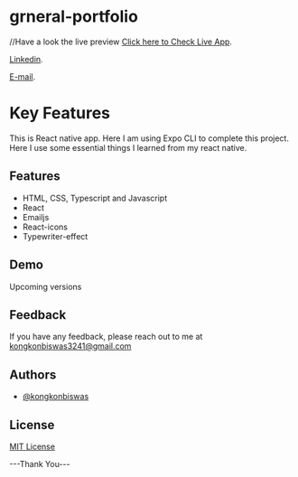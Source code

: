 <!-- npm i emailjs react-router-dom react-icons react-scroll styled-components typewriter-effect -->
# grneral-portfolio

//Have a look the live preview [Click here to Check Live App](https://expo.dev/@kongkonbiswas/planet-app).

[Linkedin](https://www.linkedin.com/in/kongkon-biswas-a2374314a/).

[E-mail](kongkonbiswas3241@gmail.com).

# Key Features
This is React native app. Here I am using Expo CLI to complete this project. Here I use some essential things I learned from my react native.
## Features

- HTML, CSS, Typescript and Javascript
- React 
- Emailjs
- React-icons
- Typewriter-effect


## Demo

Upcoming versions


## Feedback

If you have any feedback, please reach out to me at kongkonbiswas3241@gmail.com


## Authors

- [@kongkonbiswas](https://github.com/kongkonbiswas)

## License

[MIT License](LICENSE)
 

 <!-- ## Important command
# npm i --save react-native-svg
# npm i --save --dev react-native-svg-transformer -->

 ---Thank You---